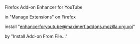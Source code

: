 Firefox Add-on Enhancer for YouTube 



in "Manage Extensions" on Firefox

install "enhancerforyoutube@maximerf.addons.mozilla.org.xpi"

by "Install Add-on From File..."
